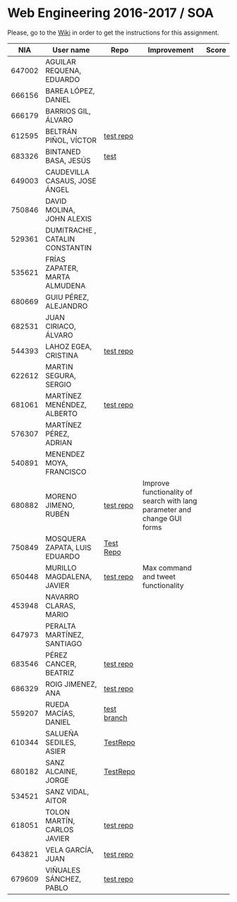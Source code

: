# Web Engineering 2016-2017 / SOA
Please, go to the [Wiki](https://github.com/UNIZAR-30246-WebEngineering/lab5-soa/wiki) in order to get the instructions for this assignment.

NIA    | User name | Repo | Improvement | Score
-------|-----------|------|-------------|--------
647002 | AGUILAR REQUENA, EDUARDO
666156 | BAREA LÓPEZ, DANIEL
666179 | BARRIOS GIL, ÁLVARO
612595 | BELTRÁN PIÑOL, VÍCTOR | [test repo](https://github.com/Victorbp09/lab5-soa/tree/test)
683326 | BINTANED BASA, JESÚS | [test](https://github.com/jebiba95/lab5-soa/tree/test)
649003 | CAUDEVILLA CASAUS, JOSE ÁNGEL
750846 | DAVID MOLINA, JOHN ALEXIS
529361 | DUMITRACHE , CATALIN  CONSTANTIN 
535621 | FRÍAS ZAPATER, MARTA ALMUDENA
680669 | GUIU PÉREZ, ALEJANDRO
682531 | JUAN CIRIACO, ÁLVARO
544393 | LAHOZ EGEA, CRISTINA | [test repo](https://github.com/cristinalahoz/lab5-soa/tree/test) | |
622612 | MARTIN SEGURA, SERGIO  
681061 | MARTÍNEZ MENÉNDEZ, ALBERTO | [test repo](https://github.com/Belberus/lab5-soa/tree/test) | |
576307 | MARTÍNEZ PÉREZ, ADRIAN 
540891 | MENENDEZ MOYA, FRANCISCO 
680882 | MORENO JIMENO, RUBÉN | [test repo](https://github.com/nebur395/lab5-soa/tree/test) | Improve functionality of search with lang parameter and change GUI forms |
750849 | MOSQUERA ZAPATA, LUIS EDUARDO | [Test Repo](https://github.com/luisemz/lab5-soa/tree/test)
650448 | MURILLO MAGDALENA, JAVIER | [test repo](https://github.com/javmurillo/lab5-soa/tree/test) | Max command and tweet functionality
453948 | NAVARRO CLARAS, MARIO 
647973 | PERALTA MARTÍNEZ, SANTIAGO 
683546 | PÉREZ CANCER, BEATRIZ | [test repo](https://github.com/beapc18/lab5-soa/tree/test)
686329 | ROIG JIMENEZ, ANA | [test repo](https://github.com/anicacortes/lab5-soa/tree/test)
559207 | RUEDA MACÍAS, DANIEL | [test branch](https://github.com/danirueda/lab5-soa/tree/test) |
610344 | SALUEÑA SEDILES, ASIER | [TestRepo](https://github.com/asierhandball/lab5-soa/tree/test) 
680182 | SANZ ALCAINE, JORGE | [TestRepo](https://github.com/sanz1995/lab5-soa/tree/test) 
534521 | SANZ VIDAL, AITOR 
618051 | TOLON MARTÍN, CARLOS JAVIER | [test repo](https://github.com/ctolon22/lab5-soa/tree/test) | |
643821 | VELA GARCÍA, JUAN | [test repo](https://github.com/juan-vg/lab5-soa/tree/test) 
679609 | VIÑUALES SÁNCHEZ, PABLO | [test repo](https://github.com/strummerTFIU/lab5-soa/tree/test)
